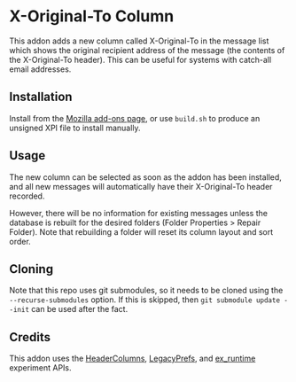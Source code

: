 # X-Original-To Column
This addon adds a new column called X-Original-To in the message list which shows the original recipient address of the message (the contents of the X-Original-To header).
This can be useful for systems with catch-all email addresses.

## Installation
Install from the [Mozilla add-ons page](https://addons.thunderbird.net/en-US/thunderbird/addon/x-original-to-column/), or use `build.sh` to produce an unsigned XPI file to install manually.

## Usage
The new column can be selected as soon as the addon has been installed, and all new messages will automatically have their X-Original-To header recorded.

However, there will be no information for existing messages unless the database is rebuilt for the desired folders (Folder Properties > Repair Folder).
Note that rebuilding a folder will reset its column layout and sort order.

## Cloning
Note that this repo uses git submodules, so it needs to be cloned using the `--recurse-submodules` option. If this is skipped, then `git submodule update --init` can be used after the fact.

## Credits
This addon uses the [HeaderColumns](https://github.com/peterfab9845/header-columns-api), [LegacyPrefs](https://github.com/thundernest/addon-developer-support/tree/master/auxiliary-apis/LegacyPrefs), and [ex_runtime](https://github.com/rsjtdrjgfuzkfg/thunderbird-experiments/tree/master/experiments/runtime) experiment APIs.

